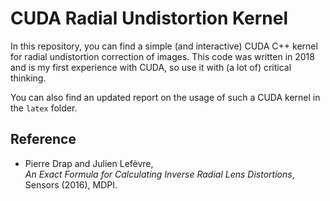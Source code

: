 # CUDA Radial Undistortion Kernel

In this repository, you can find a simple (and interactive) CUDA C++ kernel for
radial undistortion correction of images. This code was written in 2018 and is
my first experience with CUDA, so use it with (a lot of) critical thinking.

You can also find an updated report on the usage of such a CUDA kernel in the
`latex` folder.

## Reference

- Pierre Drap and Julien Lefèvre, \
  *An Exact Formula for Calculating Inverse Radial Lens Distortions*, \
  Sensors (2016), MDPI.
